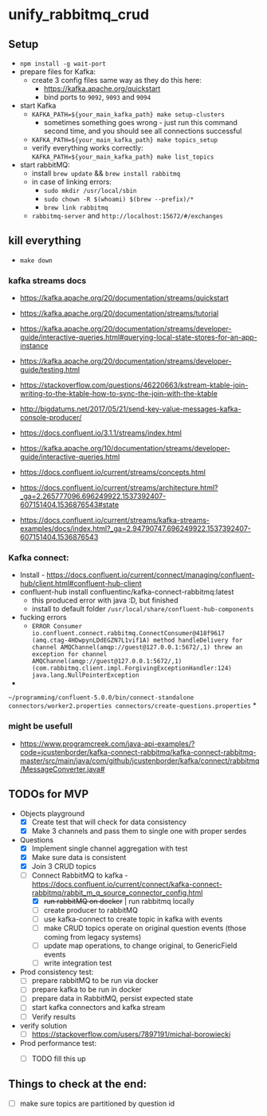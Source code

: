# unify_rabbitmq_crud


## Setup

* `npm install -g wait-port`
* prepare files for Kafka:
    * create 3 config files same way as they do this here:
        * https://kafka.apache.org/quickstart
        * bind ports to `9092`, `9093` and `9094`
* start Kafka        
    * `KAFKA_PATH=${your_main_kafka_path} make setup-clusters`
        * sometimes something goes wrong - just run this command second time, and you should see all connections successful
    * `KAFKA_PATH=${your_main_kafka_path} make topics_setup`
    * verify everything works correctly: `KAFKA_PATH=${your_main_kafka_path} make list_topics` 
* start rabbitMQ:  
    * install `brew update` && `brew install rabbitmq`
    * in case of linking errors: 
        * `sudo mkdir /usr/local/sbin`
        * `sudo chown -R $(whoami) $(brew --prefix)/*`
        * `brew link rabbitmq`
    * `rabbitmq-server` and `http://localhost:15672/#/exchanges`


## kill everything

* `make down`

### kafka streams docs

* https://kafka.apache.org/20/documentation/streams/quickstart
* https://kafka.apache.org/20/documentation/streams/tutorial
* https://kafka.apache.org/20/documentation/streams/developer-guide/interactive-queries.html#querying-local-state-stores-for-an-app-instance

* https://kafka.apache.org/20/documentation/streams/developer-guide/testing.html
* https://stackoverflow.com/questions/46220663/kstream-ktable-join-writing-to-the-ktable-how-to-sync-the-join-with-the-ktable
* http://bigdatums.net/2017/05/21/send-key-value-messages-kafka-console-producer/
* https://docs.confluent.io/3.1.1/streams/index.html
* https://kafka.apache.org/10/documentation/streams/developer-guide/interactive-queries.html
* https://docs.confluent.io/current/streams/concepts.html
* https://docs.confluent.io/current/streams/architecture.html?_ga=2.265777096.696249922.1537392407-607151404.1536876543#state
* https://docs.confluent.io/current/streams/kafka-streams-examples/docs/index.html?_ga=2.94790747.696249922.1537392407-607151404.1536876543

### Kafka connect:

* Install - https://docs.confluent.io/current/connect/managing/confluent-hub/client.html#confluent-hub-client
* confluent-hub install confluentinc/kafka-connect-rabbitmq:latest
    * this produced error with java :D, but finished
    * install to default folder `/usr/local/share/confluent-hub-components`
* fucking errors
    * `ERROR Consumer io.confluent.connect.rabbitmq.ConnectConsumer@418f9617 (amq.ctag-4HDwpynLDdEGZN7L1vif1A) method handleDelivery for channel AMQChannel(amqp://guest@127.0.0.1:5672/,1) threw an exception for channel AMQChannel(amqp://guest@127.0.0.1:5672/,1) (com.rabbitmq.client.impl.ForgivingExceptionHandler:124)
      java.lang.NullPointerException`
*
 ```~/programming/confluent-5.0.0/bin/connect-standalone connectors/worker2.properties connectors/create-questions.properties```
 *

### might be usefull
* https://www.programcreek.com/java-api-examples/?code=jcustenborder/kafka-connect-rabbitmq/kafka-connect-rabbitmq-master/src/main/java/com/github/jcustenborder/kafka/connect/rabbitmq/MessageConverter.java#


## TODOs for MVP

* Objects playground
    * [x] Create test that will check for data consistency
    * [x] Make 3 channels and pass them to single one with proper serdes
    
* Questions
    * [x] Implement single channel aggregation with test
    * [x] Make sure data is consistent
    * [x] Join 3 CRUD topics
    * [ ] Connect RabbitMQ to kafka - https://docs.confluent.io/current/connect/kafka-connect-rabbitmq/rabbit_m_q_source_connector_config.html
        * [x] <s>run rabbitMQ on docker</s> | run rabbitmq locally
        * [ ] create producer to rabbitMQ
        * [ ] use kafka-connect to create topic in kafka with events
        * [ ] make CRUD topics operate on original question events (those coming from legacy systems)
        * [ ] update map operations, to change original, to GenericField events
        * [ ] write integration test
 
* Prod consistency test:
    * [ ] prepare rabbitMQ to be run via docker
    * [ ] prepare kafka to be run in docker
    * [ ] prepare data in RabbitMQ, persist expected state
    * [ ] start kafka connectors and kafka stream
    * [ ] Verify results

* verify solution
    * [ ] https://stackoverflow.com/users/7897191/michal-borowiecki
    
* Prod performance test:
    * [ ] TODO fill this up

     
## Things to check at the end:
* [ ] make sure topics are partitioned by question id
